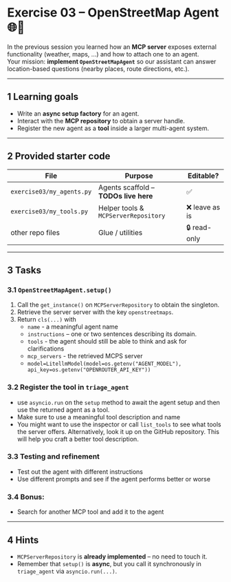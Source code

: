 # Exercise 03 – **OpenStreetMap Agent** 🌐🧭
    
In the previous session you learned how an **MCP server** exposes external
functionality (weather, maps, …) and how to attach one to an agent.  
Your mission: **implement `OpenStreetMapAgent`** so our assistant can answer
location-based questions (nearby places, route directions, etc.).

---

## 1 Learning goals

* Write an **async setup factory** for an agent.  
* Interact with the **MCP repository** to obtain a server handle.  
* Register the new agent as a **tool** inside a larger multi-agent system.

---

## 2 Provided starter code

| File | Purpose | Editable? |
|------|---------|-----------|
| `exercise03/my_agents.py` | Agents scaffold – **TODOs live here** | ✅ |
| `exercise03/my_tools.py`  | Helper tools & `MCPServerRepository`  | ❌ leave as is |
| other repo files          | Glue / utilities                      | 🔒 read-only |

---

## 3 Tasks

### 3.1 `OpenStreetMapAgent.setup()`

1. Call the `get_instance()` on `MCPServerRepository` to obtain the singleton.  
2. Retrieve the server server with the key `openstreetmaps`.  
3. Return `cls(...)` with  
    * `name` - a meaningful agent name
    * `instructions` – one or two sentences describing its domain.  
    * `tools` - the agent should still be able to think and ask for clarifications
    * `mcp_servers` - the retrieved MCPS server  
    * `model=LitellmModel(model=os.getenv("AGENT_MODEL"), api_key=os.getenv("OPENROUTER_API_KEY"))`

### 3.2 Register the tool in **`triage_agent`**

- use `asyncio.run` on the `setup` method to await the agent setup and then use the returned agent as a tool.
- Make sure to use a meaningful tool description and name
- You might want to use the inspector or call `list_tools` to see what tools the server offers. Alternatively, look it up on the GitHub repository. This will help you craft a better tool description.


### 3.3  Testing and refinement

- Test out the agent with different instructions
- Use different prompts and see if the agent performs better or worse

### 3.4  Bonus:
- Search for another MCP tool and add it to the agent

---

## 4 Hints

* `MCPServerRepository` is **already implemented** – no need to touch it.  
* Remember that `setup()` is **async**, but you call it synchronously in
    `triage_agent` via `asyncio.run(...)`.